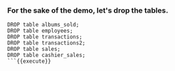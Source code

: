 ### For the sake of the demo, Iet's drop the tables. 

```
DROP table albums_sold;
DROP table employees;
DROP table transactions;
DROP table transactions2;
DROP table sales;
DROP table cashier_sales;
```{{execute}}